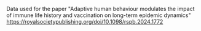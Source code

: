 Data used for the paper "Adaptive human behaviour modulates the impact of immune life history and vaccination on long-term epidemic dynamics"
https://royalsocietypublishing.org/doi/10.1098/rspb.2024.1772
